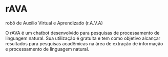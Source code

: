 # rAVA
robô de Auxílio Virtual e Aprendizado (r.A.V.A)


O rAVA é um chatbot desenvolvido para pesquisas de processamento de linguagem natural.
Sua utilização é gratuita e tem como objetivo alcançar resultados para pesquisas acadêmicas na área de extração de informação e processamento de linguagem natural.
